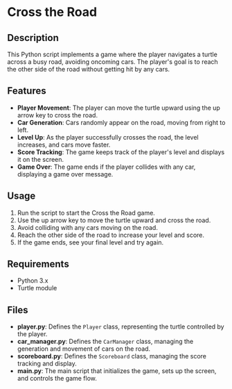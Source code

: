 # Cross the Road

## Description
This Python script implements a game where the player navigates a turtle across a busy road, avoiding oncoming cars. The player's goal is to reach the other side of the road without getting hit by any cars.

## Features
- **Player Movement**: The player can move the turtle upward using the up arrow key to cross the road.
- **Car Generation**: Cars randomly appear on the road, moving from right to left.
- **Level Up**: As the player successfully crosses the road, the level increases, and cars move faster.
- **Score Tracking**: The game keeps track of the player's level and displays it on the screen.
- **Game Over**: The game ends if the player collides with any car, displaying a game over message.

## Usage
1. Run the script to start the Cross the Road game.
2. Use the up arrow key to move the turtle upward and cross the road.
3. Avoid colliding with any cars moving on the road.
4. Reach the other side of the road to increase your level and score.
5. If the game ends, see your final level and try again.

## Requirements
- Python 3.x
- Turtle module

## Files
- **player.py**: Defines the `Player` class, representing the turtle controlled by the player.
- **car_manager.py**: Defines the `CarManager` class, managing the generation and movement of cars on the road.
- **scoreboard.py**: Defines the `Scoreboard` class, managing the score tracking and display.
- **main.py**: The main script that initializes the game, sets up the screen, and controls the game flow.